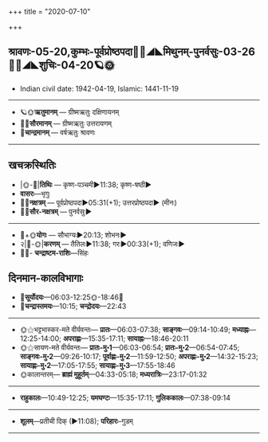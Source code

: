 +++
title = "2020-07-10"

+++
## श्रावणः-05-20,कुम्भः-पूर्वप्रोष्ठपदा🌛🌌◢◣मिथुनम्-पुनर्वसुः-03-26🌌🌞◢◣शुचिः-04-20🪐🌞
- Indian civil date: 1942-04-19, Islamic: 1441-11-19
___________________
- 🪐🌞**ऋतुमानम्** — ग्रीष्मऋतुः दक्षिणायनम्
- 🌌🌞**सौरमानम्** — ग्रीष्मऋतुः उत्तरायणम्
- 🌛**चान्द्रमानम्** — वर्षऋतुः श्रावणः
___________________


## खचक्रस्थितिः
- |🌞-🌛|**तिथिः** — कृष्ण-पञ्चमी►11:38; कृष्ण-षष्ठी►  
- **वासरः**—भृगुः  
- 🌌🌛**नक्षत्रम्** — पूर्वप्रोष्ठपदा►05:31(+1); उत्तरप्रोष्ठपदा► (मीनः)  
- 🌌🌞**सौर-नक्षत्रम्** — पुनर्वसुः►  
___________________
- 🌛+🌞**योगः** — सौभाग्यः►20:13; शोभनः►  
- २|🌛-🌞|**करणम्** — तैतिलः►11:38; गरः►00:33(+1); वणिजः►  
- 🌌🌛- **चन्द्राष्टम-राशिः**—सिंहः  


## दिनमान-कालविभागाः
- 🌅**सूर्योदयः**—06:03-12:25🌞️-18:46🌇  
- 🌛**चन्द्रास्तमयः**—10:15; **चन्द्रोदयः**—22:43  
___________________
- 🌞⚝भट्टभास्कर-मते वीर्यवन्तः— **प्रातः**—06:03-07:38; **साङ्गवः**—09:14-10:49; **मध्याह्नः**—12:25-14:00; **अपराह्णः**—15:35-17:11; **सायाह्नः**—18:46-20:11  
- 🌞⚝सायण-मते वीर्यवन्तः— **प्रातः-मु॰1**—06:03-06:54; **प्रातः-मु॰2**—06:54-07:45; **साङ्गवः-मु॰2**—09:26-10:17; **पूर्वाह्णः-मु॰2**—11:59-12:50; **अपराह्णः-मु॰2**—14:32-15:23; **सायाह्णः-मु॰2**—17:05-17:55; **सायाह्णः-मु॰3**—17:55-18:46  
- 🌞कालान्तरम्— **ब्राह्मं मुहूर्तम्**—04:33-05:18; **मध्यरात्रिः**—23:17-01:32  
___________________
- **राहुकालः**—10:49-12:25; **यमघण्टः**—15:35-17:11; **गुलिककालः**—07:38-09:14  
___________________
- **शूलम्**—प्रतीची दिक् (►11:08); **परिहारः**–गुडम्  
___________________
